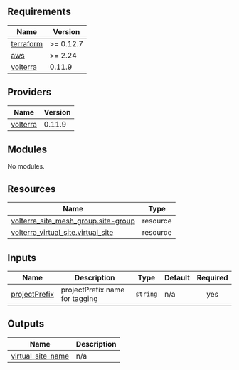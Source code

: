 <!-- BEGIN_TF_DOCS -->
## Requirements

| Name | Version |
|------|---------|
| <a name="requirement_terraform"></a> [terraform](#requirement\_terraform) | >= 0.12.7 |
| <a name="requirement_aws"></a> [aws](#requirement\_aws) | >= 2.24 |
| <a name="requirement_volterra"></a> [volterra](#requirement\_volterra) | 0.11.9 |

## Providers

| Name | Version |
|------|---------|
| <a name="provider_volterra"></a> [volterra](#provider\_volterra) | 0.11.9 |

## Modules

No modules.

## Resources

| Name | Type |
|------|------|
| [volterra_site_mesh_group.site-group](https://registry.terraform.io/providers/volterraedge/volterra/0.11.9/docs/resources/site_mesh_group) | resource |
| [volterra_virtual_site.virtual_site](https://registry.terraform.io/providers/volterraedge/volterra/0.11.9/docs/resources/virtual_site) | resource |

## Inputs

| Name | Description | Type | Default | Required |
|------|-------------|------|---------|:--------:|
| <a name="input_projectPrefix"></a> [projectPrefix](#input\_projectPrefix) | projectPrefix name for tagging | `string` | n/a | yes |

## Outputs

| Name | Description |
|------|-------------|
| <a name="output_virtual_site_name"></a> [virtual\_site\_name](#output\_virtual\_site\_name) | n/a |
<!-- END_TF_DOCS -->